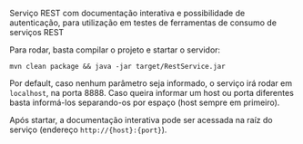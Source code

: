 Serviço REST com documentação interativa e possibilidade de autenticação, para utilização em testes de ferramentas de consumo de serviços REST

Para rodar, basta compilar o projeto e startar o servidor:

```shell
mvn clean package && java -jar target/RestService.jar
```

Por default, caso nenhum parâmetro seja informado, o serviço irá rodar em `localhost`, na porta 8888. Caso queira informar um host ou porta diferentes basta informá-los separando-os por espaço (host sempre em primeiro).

Após startar, a documentação interativa pode ser acessada na raíz do serviço (endereço `http://{host}:{port}`).
